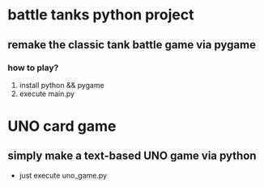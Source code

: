 # battle tanks python project 
## remake the classic tank battle game via pygame  
### how to play?  
1. install python && pygame  
2. execute main.py
  
# UNO card game
## simply make a text-based UNO game via python
* just execute uno_game.py
